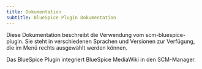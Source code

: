 ```yaml
---
title: Dokumentation
subtitle: BlueSpice Plugin Dokumentation
---
```

Diese Dokumentation beschreibt die Verwendung vom scm-bluespice-plugin.
Sie steht in verschiedenen Sprachen und Versionen zur Verfügung, die im Menü rechts ausgewählt werden können.

Das BlueSpice Plugin integriert BlueSpice MediaWiki in den SCM-Manager.
